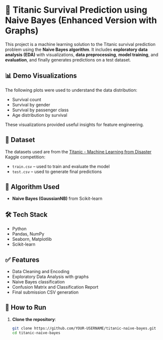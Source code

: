 # 🚢 Titanic Survival Prediction using Naive Bayes (Enhanced Version with Graphs)

This project is a machine learning solution to the Titanic survival prediction problem using the **Naive Bayes algorithm**. It includes **exploratory data analysis (EDA)** with visualizations, **data preprocessing**, **model training**, and **evaluation**, and finally generates predictions on a test dataset.

## 📊 Demo Visualizations

The following plots were used to understand the data distribution:

- Survival count
- Survival by gender
- Survival by passenger class
- Age distribution by survival

These visualizations provided useful insights for feature engineering.

## 📁 Dataset

The datasets used are from the [Titanic - Machine Learning from Disaster](https://www.kaggle.com/c/titanic) Kaggle competition:

- `train.csv` – used to train and evaluate the model
- `test.csv` – used to generate final predictions

## 🧠 Algorithm Used

- **Naive Bayes (GaussianNB)** from Scikit-learn

## 🛠 Tech Stack

- Python
- Pandas, NumPy
- Seaborn, Matplotlib
- Scikit-learn

## ✅ Features

- Data Cleaning and Encoding
- Exploratory Data Analysis with graphs
- Naive Bayes classification
- Confusion Matrix and Classification Report
- Final submission CSV generation

## 🚀 How to Run

1. **Clone the repository**:
   ```bash
   git clone https://github.com/YOUR-USERNAME/titanic-naive-bayes.git
   cd titanic-naive-bayes
